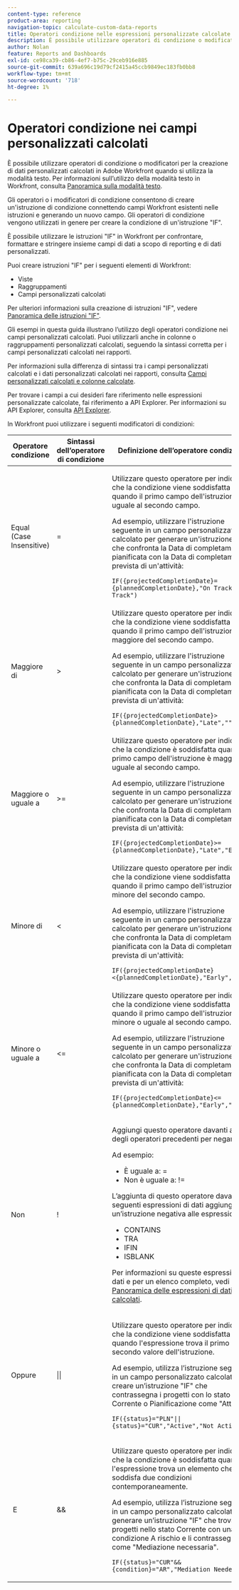 ```yaml
---
content-type: reference
product-area: reporting
navigation-topic: calculate-custom-data-reports
title: Operatori condizione nelle espressioni personalizzate calcolate
description: È possibile utilizzare operatori di condizione o modificatori per la creazione di dati personalizzati calcolati in Adobe Workfront quando si utilizza la modalità testo.
author: Nolan
feature: Reports and Dashboards
exl-id: ce98ca39-cb86-4ef7-b75c-29ceb916e885
source-git-commit: 639a696c19d79cf2415a45ccb9849ec183fb0bb8
workflow-type: tm+mt
source-wordcount: '718'
ht-degree: 1%

---
```


# Operatori condizione nei campi personalizzati calcolati

<!-- Audited: 2/2024 -->

È possibile utilizzare operatori di condizione o modificatori per la creazione di dati personalizzati calcolati in Adobe Workfront quando si utilizza la modalità testo. Per informazioni sull’utilizzo della modalità testo in Workfront, consulta [Panoramica sulla modalità testo](../../../reports-and-dashboards/reports/text-mode/understand-text-mode.md).

Gli operatori o i modificatori di condizione consentono di creare un&#39;istruzione di condizione connettendo campi Workfront esistenti nelle istruzioni e generando un nuovo campo. Gli operatori di condizione vengono utilizzati in genere per creare la condizione di un&#39;istruzione &quot;IF&quot;.

È possibile utilizzare le istruzioni &quot;IF&quot; in Workfront per confrontare, formattare e stringere insieme campi di dati a scopo di reporting e di dati personalizzati.

Puoi creare istruzioni &quot;IF&quot; per i seguenti elementi di Workfront:

* Viste
* Raggruppamenti
* Campi personalizzati calcolati

Per ulteriori informazioni sulla creazione di istruzioni &quot;IF&quot;, vedere [Panoramica delle istruzioni &quot;IF&quot;](../../../reports-and-dashboards/reports/calc-cstm-data-reports/if-statements-overview.md).

Gli esempi in questa guida illustrano l’utilizzo degli operatori condizione nei campi personalizzati calcolati. Puoi utilizzarli anche in colonne o raggruppamenti personalizzati calcolati, seguendo la sintassi corretta per i campi personalizzati calcolati nei rapporti.

Per informazioni sulla differenza di sintassi tra i campi personalizzati calcolati e i dati personalizzati calcolati nei rapporti, consulta [Campi personalizzati calcolati e colonne calcolate](../../../reports-and-dashboards/reports/calc-cstm-data-reports/calculated-custom-fields-calculated-columns.md).

Per trovare i campi a cui desideri fare riferimento nelle espressioni personalizzate calcolate, fai riferimento a API Explorer. Per informazioni su API Explorer, consulta [API Explorer](../../../wf-api/general/api-explorer.md).

In Workfront puoi utilizzare i seguenti modificatori di condizioni:

<table style="table-layout:auto"> 
 <col> 
 <col> 
 <col> 
 <thead> 
  <tr> 
   <th>Operatore condizione</th> 
   <th>Sintassi dell’operatore di condizione</th> 
   <th>Definizione dell’operatore condizione</th> 
  </tr> 
 </thead> 
 <tbody> 
  <tr> 
   <td>Equal (Case Insensitive)</td> 
   <td>= </td> 
   <td> <p>Utilizzare questo operatore per indicare che la condizione viene soddisfatta quando il primo campo dell'istruzione è uguale al secondo campo.</p> <p>Ad esempio, utilizzare l'istruzione seguente in un campo personalizzato calcolato per generare un'istruzione "IF" che confronta la Data di completamento pianificata con la Data di completamento prevista di un'attività: </p><p><code>IF({projectedCompletionDate}={plannedCompletionDate},"On Track","Off Track")</code></p> </td> 
  </tr> 
  <tr> 
   <td>Maggiore di </td> 
   <td>&gt; </td> 
   <td>Utilizzare questo operatore per indicare che la condizione viene soddisfatta quando il primo campo dell'istruzione è maggiore del secondo campo. <p>Ad esempio, utilizzare l'istruzione seguente in un campo personalizzato calcolato per generare un'istruzione "IF" che confronta la Data di completamento pianificata con la Data di completamento prevista di un'attività: </p><p><code>IF({projectedCompletionDate}&gt;{plannedCompletionDate},"Late","")</code></p></td> 
  </tr> 
  <tr> 
   <td>Maggiore o uguale a </td> 
   <td>&gt;= </td> 
   <td>Utilizzare questo operatore per indicare che la condizione è soddisfatta quando il primo campo dell'istruzione è maggiore o uguale al secondo campo. <p>Ad esempio, utilizzare l'istruzione seguente in un campo personalizzato calcolato per generare un'istruzione "IF" che confronta la Data di completamento pianificata con la Data di completamento prevista di un'attività: </p><p><code>IF({projectedCompletionDate}&gt;={plannedCompletionDate},"Late","Early")</code></p></td> 
  </tr> 
  <tr> 
   <td>Minore di </td> 
   <td>&lt; </td> 
   <td>Utilizzare questo operatore per indicare che la condizione viene soddisfatta quando il primo campo dell'istruzione è minore del secondo campo. <p>Ad esempio, utilizzare l'istruzione seguente in un campo personalizzato calcolato per generare un'istruzione "IF" che confronta la Data di completamento pianificata con la Data di completamento prevista di un'attività: </p><p><code>IF({projectedCompletionDate}&lt;{plannedCompletionDate},"Early","")</code></p></td> 
  </tr> 
  <tr> 
   <td>Minore o uguale a </td> 
   <td>&lt;= </td> 
   <td>Utilizzare questo operatore per indicare che la condizione viene soddisfatta quando il primo campo dell'istruzione è minore o uguale al secondo campo. <p>Ad esempio, utilizzare l'istruzione seguente in un campo personalizzato calcolato per generare un'istruzione "IF" che confronta la Data di completamento pianificata con la Data di completamento prevista di un'attività: </p><p><code>IF({projectedCompletionDate}&lt;={plannedCompletionDate},"Early","Late")</code></p></td> 
  </tr> 
  <tr> 
   <td>Non </td> 
   <td>! </td> 
   <td> <p>Aggiungi questo operatore davanti a uno degli operatori precedenti per negarlo. </p> <p>Ad esempio: </p> 
    <ul> 
     <li>È uguale a: = </li> 
     <li>Non è uguale a: != </li> 
    </ul> <p>L’aggiunta di questo operatore davanti alle seguenti espressioni di dati aggiunge un’istruzione negativa alle espressioni: </p> 
    <ul> 
     <li>CONTAINS </li> 
     <li>TRA </li> 
     <li>IFIN </li> 
     <li>ISBLANK </li> 
    </ul> <p>Per informazioni su queste espressioni di dati e per un elenco completo, vedi <a href="../../../reports-and-dashboards/reports/calc-cstm-data-reports/calculated-data-expressions.md" class="MCXref xref">Panoramica delle espressioni di dati calcolati</a>. </p> </td> 
  </tr> 
  <tr> 
   <td>Oppure </td> 
   <td>|| </td> 
   <td> <p>Utilizzare questo operatore per indicare che la condizione viene soddisfatta quando l'espressione trova il primo o il secondo valore dell'istruzione. </p> <p>Ad esempio, utilizza l’istruzione seguente in un campo personalizzato calcolato per creare un’istruzione "IF" che contrassegna i progetti con lo stato Corrente o Pianificazione come "Attivo": </p><p><code>IF({status}="PLN"||{status}="CUR","Active","Not Active")</code></p> </td> 
  </tr> 
  <tr> 
   <td> E </td> 
   <td>&amp;&amp; </td> 
   <td> <p>Utilizzare questo operatore per indicare che la condizione è soddisfatta quando l'espressione trova un elemento che soddisfa due condizioni contemporaneamente. </p> <p>Ad esempio, utilizza l’istruzione seguente in un campo personalizzato calcolato per generare un’istruzione "IF" che trova i progetti nello stato Corrente con una condizione A rischio e li contrassegna come "Mediazione necessaria". </p><p><code>IF({status}="CUR"&&{condition}="AR","Mediation Needed","")</code></p> </td> 
  </tr> 
 </tbody> 
</table>